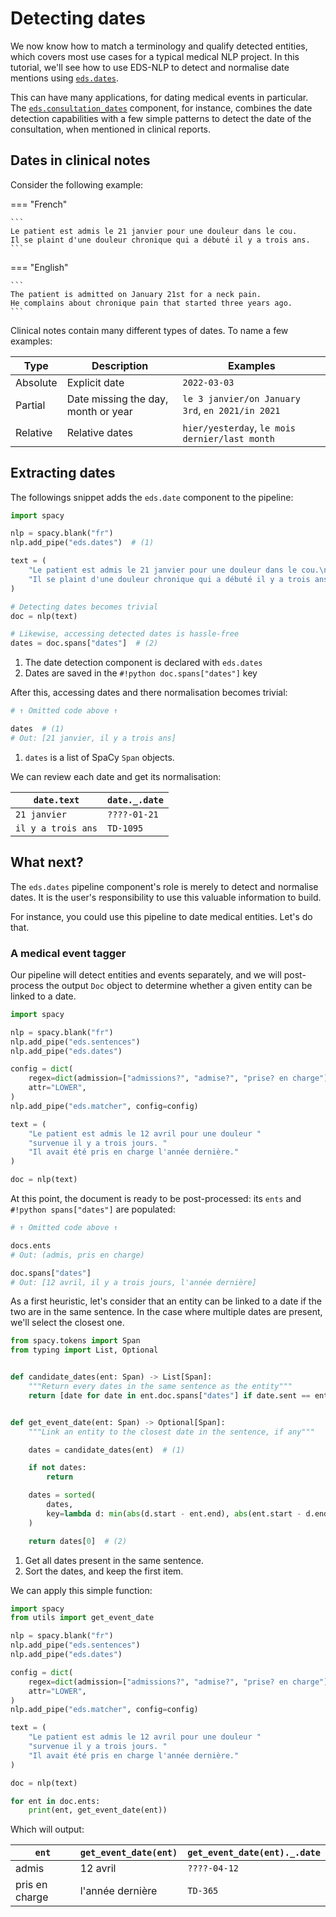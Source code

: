 # Detecting dates

We now know how to match a terminology and qualify detected entities, which covers most use cases for a typical medical NLP project.
In this tutorial, we'll see how to use EDS-NLP to detect and normalise date mentions using [`eds.dates`](/pipelines/misc/dates.md).

This can have many applications, for dating medical events in particular.
The [`eds.consultation_dates`](/pipelines/misc/consultation-dates.md) component, for instance,
combines the date detection capabilities with a few simple patterns to detect the date of the consultation, when mentioned in clinical reports.

## Dates in clinical notes

Consider the following example:

=== "French"

    ```
    Le patient est admis le 21 janvier pour une douleur dans le cou.
    Il se plaint d'une douleur chronique qui a débuté il y a trois ans.
    ```

=== "English"

    ```
    The patient is admitted on January 21st for a neck pain.
    He complains about chronique pain that started three years ago.
    ```

Clinical notes contain many different types of dates. To name a few examples:

| Type     | Description                         | Examples                                         |
| -------- | ----------------------------------- | ------------------------------------------------ |
| Absolute | Explicit date                       | `2022-03-03`                                     |
| Partial  | Date missing the day, month or year | `le 3 janvier/on January 3rd`, `en 2021/in 2021` |
| Relative | Relative dates                      | `hier/yesterday`, `le mois dernier/last month`   |

## Extracting dates

The followings snippet adds the `eds.date` component to the pipeline:

```python
import spacy

nlp = spacy.blank("fr")
nlp.add_pipe("eds.dates")  # (1)

text = (
    "Le patient est admis le 21 janvier pour une douleur dans le cou.\n"
    "Il se plaint d'une douleur chronique qui a débuté il y a trois ans."
)

# Detecting dates becomes trivial
doc = nlp(text)

# Likewise, accessing detected dates is hassle-free
dates = doc.spans["dates"]  # (2)
```

1. The date detection component is declared with `eds.dates`
2. Dates are saved in the `#!python doc.spans["dates"]` key

After this, accessing dates and there normalisation becomes trivial:

```python
# ↑ Omitted code above ↑

dates  # (1)
# Out: [21 janvier, il y a trois ans]
```

1. `dates` is a list of SpaCy `Span` objects.

We can review each date and get its normalisation:

| `date.text`        | `date._.date` |
| ------------------ | ------------- |
| `21 janvier`       | `????-01-21`  |
| `il y a trois ans` | `TD-1095`     |

## What next?

The `eds.dates` pipeline component's role is merely to detect and normalise dates.
It is the user's responsibility to use this valuable information to build.

For instance, you could use this pipeline to date medical entities. Let's do that.

### A medical event tagger

Our pipeline will detect entities and events separately,
and we will post-process the output `Doc` object to determine
whether a given entity can be linked to a date.

```python
import spacy

nlp = spacy.blank("fr")
nlp.add_pipe("eds.sentences")
nlp.add_pipe("eds.dates")

config = dict(
    regex=dict(admission=["admissions?", "admise?", "prise? en charge"]),
    attr="LOWER",
)
nlp.add_pipe("eds.matcher", config=config)

text = (
    "Le patient est admis le 12 avril pour une douleur "
    "survenue il y a trois jours. "
    "Il avait été pris en charge l'année dernière."
)

doc = nlp(text)
```

At this point, the document is ready to be post-processed: its `ents` and `#!python spans["dates"]` are populated:

```python
# ↑ Omitted code above ↑

docs.ents
# Out: (admis, pris en charge)

doc.spans["dates"]
# Out: [12 avril, il y a trois jours, l'année dernière]
```

As a first heuristic, let's consider that an entity can be linked to a date if the two are in the same
sentence. In the case where multiple dates are present, we'll select the closest one.

```python title="utils.py"
from spacy.tokens import Span
from typing import List, Optional


def candidate_dates(ent: Span) -> List[Span]:
    """Return every dates in the same sentence as the entity"""
    return [date for date in ent.doc.spans["dates"] if date.sent == ent.sent]


def get_event_date(ent: Span) -> Optional[Span]:
    """Link an entity to the closest date in the sentence, if any"""

    dates = candidate_dates(ent)  # (1)

    if not dates:
        return

    dates = sorted(
        dates,
        key=lambda d: min(abs(d.start - ent.end), abs(ent.start - d.end)),
    )

    return dates[0]  # (2)
```

1. Get all dates present in the same sentence.
2. Sort the dates, and keep the first item.

We can apply this simple function:

```python
import spacy
from utils import get_event_date

nlp = spacy.blank("fr")
nlp.add_pipe("eds.sentences")
nlp.add_pipe("eds.dates")

config = dict(
    regex=dict(admission=["admissions?", "admise?", "prise? en charge"]),
    attr="LOWER",
)
nlp.add_pipe("eds.matcher", config=config)

text = (
    "Le patient est admis le 12 avril pour une douleur "
    "survenue il y a trois jours. "
    "Il avait été pris en charge l'année dernière."
)

doc = nlp(text)

for ent in doc.ents:
    print(ent, get_event_date(ent))
```

Which will output:

| `ent`          | `get_event_date(ent)` | `get_event_date(ent)._.date` |
| -------------- | --------------------- | ---------------------------- |
| admis          | 12 avril              | `????-04-12`                 |
| pris en charge | l'année dernière      | `TD-365`                     |
